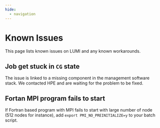 ```yaml
---
hide:
  - navigation
---
```


# Known Issues

This page lists known issues on LUMI and any known workarounds.

## Job get stuck in `CG` state

The issue is linked to a missing component in the management software stack. 
We contacted HPE and are waiting for the problem to be fixed.

## Fortan MPI program fails to start

If Fortran based program with MPI fails to start with large number of node (512 
nodes for instance), add `export PMI_NO_PREINITIALIZE=y` to your batch script.     
